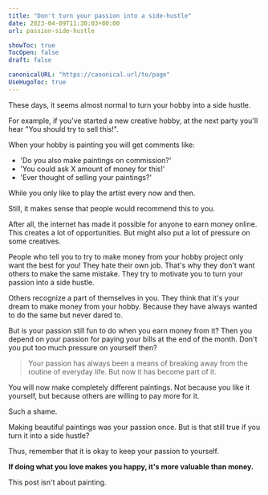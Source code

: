 ```yaml
---
title: "Don't turn your passion into a side-hustle"
date: 2023-04-09T11:30:03+00:00
url: passion-side-hustle

showToc: true
TocOpen: false
draft: false

canonicalURL: "https://canonical.url/to/page"
UseHugoToc: true
---
```


These days, it seems almost normal to turn your hobby into a side hustle.

For example, if you've started a new creative hobby, at the next party you'll hear "You should try to sell this!".

When your hobby is painting you will get comments like:

- 'Do you also make paintings on commission?'
- 'You could ask X amount of money for this!'
- 'Ever thought of selling your paintings?'

While you only like to play the artist every now and then.

Still, it makes sense that people would recommend this to you. 

After all, the internet has made it possible for anyone to earn money online. This creates a lot of opportunities. But might also put a lot of pressure on some creatives.

People who tell you to try to make money from your hobby project only want the best for you! They hate their own job. That's why they don't want others to make the same mistake. They try to motivate you to turn your passion into a side hustle.

Others recognize a part of themselves in you. They think that it's your dream to make money from your hobby. Because they have always wanted to do the same but never dared to. 

But is your passion still fun to do when you earn money from it? Then you depend on your passion for paying your bills at the end of the month. Don't you put too much pressure on yourself then?

> Your passion has always been a means of breaking away from the routine of everyday life. But now it has become part of it.

You will now make completely different paintings. Not because you like it yourself, but because others are willing to pay more for it.

Such a shame.

Making beautiful paintings was your passion once. But is that still true if you turn it into a side hustle?

Thus, remember that it is okay to keep your passion to yourself.

**If doing what you love makes you happy, it's more valuable than money.**

This post isn't about painting.